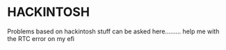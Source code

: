 # HACKINTOSH
Problems based on hackintosh stuff can be asked here.........
help me with the RTC error on my efi
